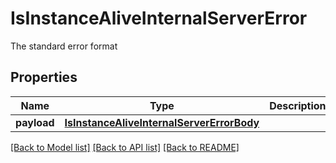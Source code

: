 # IsInstanceAliveInternalServerError

The standard error format
## Properties
Name | Type | Description | Notes
------------ | ------------- | ------------- | -------------
**payload** | [**IsInstanceAliveInternalServerErrorBody**](IsInstanceAliveInternalServerErrorBody.md) |  | [optional] 

[[Back to Model list]](../README.md#documentation-for-models) [[Back to API list]](../README.md#documentation-for-api-endpoints) [[Back to README]](../README.md)


